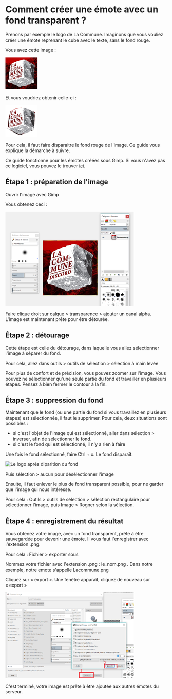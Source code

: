 # Comment créer une émote avec un fond transparent ?

Prenons par exemple le logo de La Commune. Imaginons que vous vouliez créer une émote reprenant le cube avec le texte, sans le fond rouge.

Vous avez cette image : 

![logo au début](images/guide_emote_before.png)

Et vous voudriez obtenir celle-ci : 

![logo à la fin](images/guide_emote_after.png)

Pour cela, il faut faire disparaitre le fond rouge de l'image. Ce guide vous explique la démarche à suivre.

Ce guide fonctionne pour les émotes créées sous Gimp. Si vous n'avez pas ce logiciel, vous pouvez le trouver [ici](https://www.gimp.org/fr).

## Étape 1 : préparation de l'image

Ouvrir l'image avec Gimp 

Vous obtenez ceci : 

![Aperçu de Gimp](images/guide_emote_open.png)

Faire clique droit sur calque > transparence > ajouter un canal alpha. L'image est maintenant prête pour être détourée.

## Étape 2 : détourage

Cette étape est celle du détourage, dans laquelle vous allez sélectionner l'image à séparer du fond. 

Pour cela, allez dans outils > outils de sélection > sélection à main levée

Pour plus de confort et de précision, vous pouvez zoomer sur l'image. Vous pouvez ne sélectionner qu'une seule partie du fond et travailler en plusieurs étapes.
Pensez à bien fermer le contour à la fin.

## Étape 3 : suppression du fond

Maintenant que le fond (ou une partie du fond si vous travaillez en plusieurs étapes) est sélectionnée, il faut le supprimer. Pour cela, deux situations sont possibles :

  * si c'est l'objet de l'image qui est sélectionné, aller dans sélection > inverser, afin de sélectionner le fond.
  * si c'est le fond qui est sélectionné, il n'y a rien à faire
  
Une fois le fond sélectionné, faire Ctrl + x. Le fond disparaît.

![Le logo après diparition du fond](images/alpha.png)

Puis sélection > aucun pour désélectionner l'image

Ensuite, il faut enlever le plus de fond transparent possible, pour ne garder que l'image qui nous intéresse. 

Pour cela : Outils > outils de sélection > sélection rectangulaire pour sélectionner l'image, puis Image > Rogner selon la sélection. 

## Étape 4 : enregistrement du résultat
Vous obtenez votre image, avec un fond transparent, prête à être sauvegardée pour devenir une émote. Il vous faut l'enregistrer avec l'extension .png.

Pour cela : Fichier > exporter sous 

Nommez votre fichier avec l'extension .png : le_nom.png . Dans notre exemple, notre emote s'appelle Lacommune.png

Cliquez sur « export ». Une fenêtre apparaît, cliquez de nouveau sur « export »

![Exporter l'image créée](images/guide_emote_export.png)

C'est terminé, votre image est prête à être ajoutée aux autres émotes du serveur.

